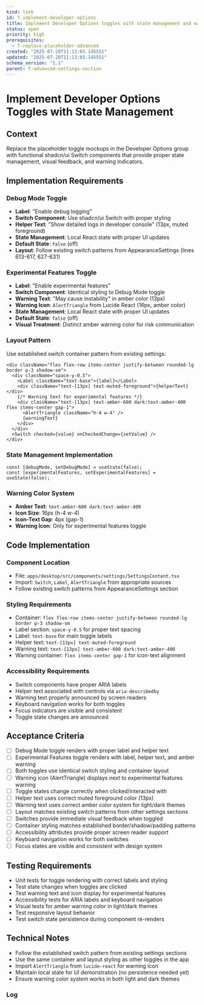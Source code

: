 ```yaml
---
kind: task
id: T-implement-developer-options
title: Implement Developer Options toggles with state management and warning indicators
status: open
priority: high
prerequisites:
  - T-replace-placeholder-advanced
created: "2025-07-28T11:13:03.145551"
updated: "2025-07-28T11:13:03.145551"
schema_version: "1.1"
parent: F-advanced-settings-section
---
```


# Implement Developer Options Toggles with State Management

## Context

Replace the placeholder toggle mockups in the Developer Options group with functional shadcn/ui Switch components that provide proper state management, visual feedback, and warning indicators.

## Implementation Requirements

### Debug Mode Toggle

- **Label**: "Enable debug logging"
- **Switch Component**: Use shadcn/ui Switch with proper styling
- **Helper Text**: "Show detailed logs in developer console" (13px, muted foreground)
- **State Management**: Local React state with proper UI updates
- **Default State**: `false` (off)
- **Layout**: Follow existing switch patterns from AppearanceSettings (lines 613-617, 627-631)

### Experimental Features Toggle

- **Label**: "Enable experimental features"
- **Switch Component**: Identical styling to Debug Mode toggle
- **Warning Text**: "May cause instability" in amber color (13px)
- **Warning Icon**: `AlertTriangle` from Lucide React (16px, amber color)
- **State Management**: Local React state with proper UI updates
- **Default State**: `false` (off)
- **Visual Treatment**: Distinct amber warning color for risk communication

### Layout Pattern

Use established switch container pattern from existing settings:

```tsx
<div className="flex flex-row items-center justify-between rounded-lg border p-3 shadow-sm">
  <div className="space-y-0.5">
    <Label className="text-base">{label}</Label>
    <div className="text-[13px] text-muted-foreground">{helperText}</div>
    {/* Warning text for experimental features */}
    <div className="text-[13px] text-amber-600 dark:text-amber-400 flex items-center gap-1">
      <AlertTriangle className="h-4 w-4" />
      {warningText}
    </div>
  </div>
  <Switch checked={value} onCheckedChange={setValue} />
</div>
```

### State Management Implementation

```tsx
const [debugMode, setDebugMode] = useState(false);
const [experimentalFeatures, setExperimentalFeatures] = useState(false);
```

### Warning Color System

- **Amber Text**: `text-amber-600 dark:text-amber-400`
- **Icon Size**: 16px (h-4 w-4)
- **Icon-Text Gap**: 4px (gap-1)
- **Warning Icon**: Only for experimental features toggle

## Code Implementation

### Component Location

- File: `apps/desktop/src/components/settings/SettingsContent.tsx`
- Import: `Switch`, `Label`, `AlertTriangle` from appropriate sources
- Follow existing switch patterns from AppearanceSettings section

### Styling Requirements

- Container: `flex flex-row items-center justify-between rounded-lg border p-3 shadow-sm`
- Label section: `space-y-0.5` for proper text spacing
- Label: `text-base` for main toggle labels
- Helper text: `text-[13px] text-muted-foreground`
- Warning text: `text-[13px] text-amber-600 dark:text-amber-400`
- Warning container: `flex items-center gap-1` for icon-text alignment

### Accessibility Requirements

- Switch components have proper ARIA labels
- Helper text associated with controls via `aria-describedby`
- Warning text properly announced by screen readers
- Keyboard navigation works for both toggles
- Focus indicators are visible and consistent
- Toggle state changes are announced

## Acceptance Criteria

- [ ] Debug Mode toggle renders with proper label and helper text
- [ ] Experimental Features toggle renders with label, helper text, and amber warning
- [ ] Both toggles use identical switch styling and container layout
- [ ] Warning icon (AlertTriangle) displays next to experimental features warning
- [ ] Toggle states change correctly when clicked/interacted with
- [ ] Helper text uses correct muted foreground color (13px)
- [ ] Warning text uses correct amber color system for light/dark themes
- [ ] Layout matches existing switch patterns from other settings sections
- [ ] Switches provide immediate visual feedback when toggled
- [ ] Container styling matches established border/shadow/padding patterns
- [ ] Accessibility attributes provide proper screen reader support
- [ ] Keyboard navigation works for both switches
- [ ] Focus states are visible and consistent with design system

## Testing Requirements

- Unit tests for toggle rendering with correct labels and styling
- Test state changes when toggles are clicked
- Test warning text and icon display for experimental features
- Accessibility tests for ARIA labels and keyboard navigation
- Visual tests for amber warning color in light/dark themes
- Test responsive layout behavior
- Test switch state persistence during component re-renders

## Technical Notes

- Follow the established switch pattern from existing settings sections
- Use the same container and layout styling as other toggles in the app
- Import `AlertTriangle` from `lucide-react` for warning icon
- Maintain local state for UI demonstration (no persistence needed yet)
- Ensure warning color system works in both light and dark themes

### Log
